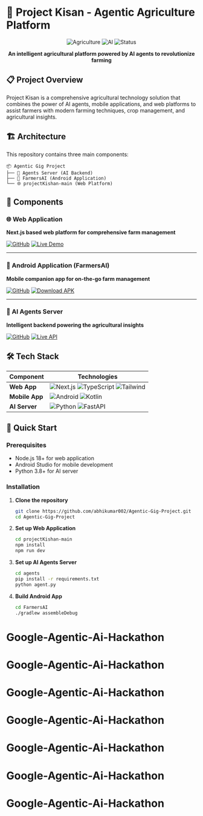 # 🌾 Project Kisan - Agentic Agriculture Platform

<div align="center">

![Agriculture](https://img.shields.io/badge/Agriculture-🌱-green)
![AI](https://img.shields.io/badge/AI-🤖-blue)
![Status](https://img.shields.io/badge/Status-Active-brightgreen)

**An intelligent agricultural platform powered by AI agents to revolutionize farming**

</div>

## 📋 Project Overview

Project Kisan is a comprehensive agricultural technology solution that combines the power of AI agents, mobile applications, and web platforms to assist farmers with modern farming techniques, crop management, and agricultural insights.

## 🏗️ Architecture

This repository contains three main components:

```
📦 Agentic Gig Project
├── 🤖 Agents Server (AI Backend)
├── 📱 FarmersAI (Android Application)
└── 🌐 projectKishan-main (Web Platform)
```

## 🚀 Components

### 🌐 Web Application
**Next.js based web platform for comprehensive farm management**

[![GitHub](https://img.shields.io/badge/GitHub-Repository-black?logo=github)](https://github.com/Aftab2209/projectKishan)
[![Live Demo](https://img.shields.io/badge/Live-Demo-green?logo=vercel)](https://nextjs-app-424265826546.asia-south1.run.app)


---

### 📱 Android Application (FarmersAI)
**Mobile companion app for on-the-go farm management**

[![GitHub](https://img.shields.io/badge/GitHub-Repository-black?logo=github)](https://github.com/sachin6174/FarmersAI)
[![Download APK](https://img.shields.io/badge/Download-APK-blue?logo=android)](https://drive.google.com/drive/folders/1_FJi72zzwxGuzI0PfBYhssDP3-sfwriD)

---

### 🤖 AI Agents Server
**Intelligent backend powering the agricultural insights**

[![GitHub](https://img.shields.io/badge/GitHub-Repository-black?logo=github)](https://github.com/Aftab2209/agents.git)
[![Live API](https://img.shields.io/badge/Live-API-orange?logo=fastapi)](https://nextjs-app-424265826546.asia-south1.run.app)


## 🛠️ Tech Stack

<div align="center">

| Component | Technologies |
|-----------|-------------|
| **Web App** | ![Next.js](https://img.shields.io/badge/Next.js-black?logo=next.js) ![TypeScript](https://img.shields.io/badge/TypeScript-blue?logo=typescript) ![Tailwind](https://img.shields.io/badge/Tailwind-cyan?logo=tailwindcss) |
| **Mobile App** | ![Android](https://img.shields.io/badge/Android-green?logo=android) ![Kotlin](https://img.shields.io/badge/Kotlin-purple?logo=kotlin) |
| **AI Server** | ![Python](https://img.shields.io/badge/Python-yellow?logo=python) ![FastAPI](https://img.shields.io/badge/FastAPI-teal?logo=fastapi) |

</div>

## 🚀 Quick Start

### Prerequisites
- Node.js 18+ for web application
- Android Studio for mobile development
- Python 3.8+ for AI server

### Installation

1. **Clone the repository**
   ```bash
   git clone https://github.com/abhikumar002/Agentic-Gig-Project.git
   cd Agentic-Gig-Project
   ```

2. **Set up Web Application**
   ```bash
   cd projectKishan-main
   npm install
   npm run dev
   ```

3. **Set up AI Agents Server**
   ```bash
   cd agents
   pip install -r requirements.txt
   python agent.py
   ```

4. **Build Android App**
   ```bash
   cd FarmersAI
   ./gradlew assembleDebug
   ```
# Google-Agentic-Ai-Hackathon
# Google-Agentic-Ai-Hackathon
# Google-Agentic-Ai-Hackathon
# Google-Agentic-Ai-Hackathon
# Google-Agentic-Ai-Hackathon
# Google-Agentic-Ai-Hackathon
# Google-Agentic-Ai-Hackathon
